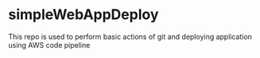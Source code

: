 # simpleWebAppDeploy
This repo is used to perform basic actions of git and deploying application using AWS code pipeline
